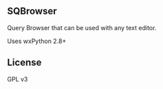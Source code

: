 ## SQBrowser

Query Browser that can be used with any text editor.

Uses wxPython 2.8+

## License

GPL v3